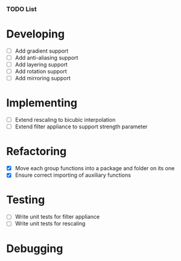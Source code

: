 ### TODO List

# Developing
- [ ] Add gradient support
- [ ] Add anti-aliasing support
- [ ] Add layering support
- [ ] Add rotation support
- [ ] Add mirroring support

# Implementing
- [ ] Extend rescaling to bicubic interpolation
- [ ] Extend filter appliance to support strength parameter

# Refactoring
- [x] Move each group functions into a package and folder on its one
- [x] Ensure correct importing of auxiliary functions

# Testing
- [ ] Write unit tests for filter appliance
- [ ] Write unit tests for rescaling

# Debugging
